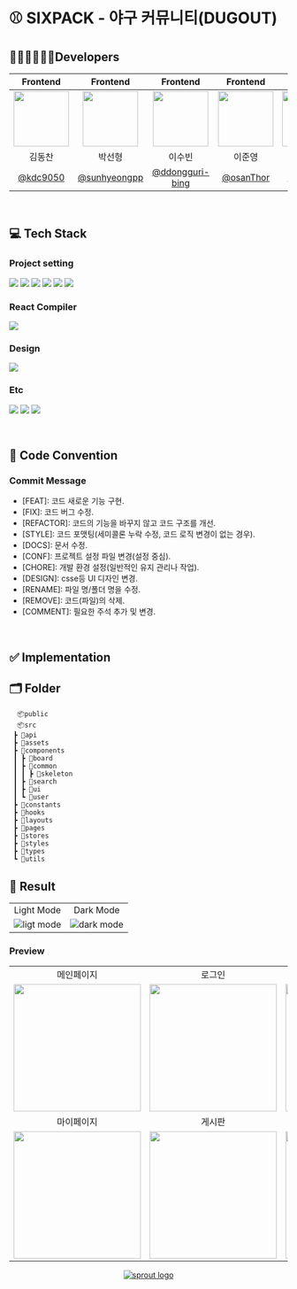 
# ⚾ SIXPACK - 야구 커뮤니티(DUGOUT)

## 🧑🏻‍💻👩🏻‍💻Developers

|                                                 Frontend                                                  |                                                 Frontend                                                  |                                                 Frontend                                                  |                                                 Frontend                                                  |                                                 Frontend                                                  |
| :-------------------------------------------------------------------------------------------------------: | :-------------------------------------------------------------------------------------------------------: | :-------------------------------------------------------------------------------------------------------: | :-------------------------------------------------------------------------------------------------------: | :-------------------------------------------------------------------------------------------------------: |
| <img src="https://github.com/user-attachments/assets/5da96811-cf1c-4a90-b8d0-f32a2c963d63"  width="100"/> | <img src="https://github.com/user-attachments/assets/72e19e75-5d88-453e-9dbf-66d8cfff57b4"  width="100"/> | <img src='https://github.com/user-attachments/assets/9fe42332-5c5f-4992-90ed-a3250b445e5a'  width="100"/> | <img src="https://github.com/user-attachments/assets/ecfdea20-5919-4044-af7b-d034f8e01ce7"  width="100"/> | <img src="https://github.com/user-attachments/assets/ff874a01-a97b-45b0-ac65-44c4c6ef1d7f"  width="100"/> |
|                                                  김동찬                                                   |                                                  박선형                                                   |                                                  이수빈                                                   |                                                  이준영                                                   |                                                  정현승                                                   |
|                                  [@kdc9050](https://github.com/kdc9050)                                   |                              [@sunhyeongpp](https://github.com/sunhyeongpp)                               |                           [@ddongguri-bing](https://github.com/ddongguri-bing)                            |                                 [@osanThor](https://github.com/osanThor)                                  |                                  [@denshou](https://github.com/denshou)                                   |

<br/>

## 💻 Tech Stack

### Project setting

<img src="https://img.shields.io/badge/npm-CB3837?style=for-the-badge&logo=npm&logoColor=white"> <img src="https://img.shields.io/badge/React-61DAFB?style=for-the-badge&logo=react&logoColor=black"> <img src="https://img.shields.io/badge/ReactRouter-CA4245?style=for-the-badge&logo=reactrouter&logoColor=white"> <img src="https://img.shields.io/badge/Typescript-3178C6?style=for-the-badge&logo=typescript&logoColor=white"> <img src="https://img.shields.io/badge/TailwindCSS-06B6D4?style=for-the-badge&logo=tailwindcss&logoColor=white"> <img src="https://img.shields.io/badge/Axios-5A29E4?style=for-the-badge&logo=axios&logoColor=white">

### React Compiler

  <img src="https://img.shields.io/badge/SWC-F8C457?style=for-the-badge&logo=swc&logoColor=black">

### Design

  <img src="https://img.shields.io/badge/figma-F24E1E?style=for-the-badge&logo=figma&logoColor=white">

### Etc

<img src="https://img.shields.io/badge/notion-000000?style=for-the-badge&logo=notion&logoColor=white"> <img src="https://img.shields.io/badge/slack-4A154B?style=for-the-badge&logo=slack&logoColor=white"> <img src="https://img.shields.io/badge/github-181717?style=for-the-badge&logo=github&logoColor=white">

<br/>

## 📝 Code Convention

### Commit Message

- [FEAT]: 코드 새로운 기능 구현.
- [FIX]: 코드 버그 수정.
- [REFACTOR]: 코드의 기능을 바꾸지 않고 코드 구조를 개선.
- [STYLE]: 코드 포맷팅(세미콜론 누락 수정, 코드 로직 변경이 없는 경우).
- [DOCS]: 문서 수정.
- [CONF]: 프로젝트 설정 파일 변경(설정 중심).
- [CHORE]: 개발 환경 설정(일반적인 유지 관리나 작업).
- [DESIGN]: csse등 UI 디자인 변경.
- [RENAME]: 파일 명/폴더 명을 수정.
- [REMOVE]: 코드(파일)의 삭제.
- [COMMENT]: 필요한 주석 추가 및 변경.

<br/>

## ✅ Implementation

## 🗂️ Folder

```
  📦public
  📦src
 ┣ 📂api
 ┣ 📂assets
 ┣ 📂components
 ┃ ┣ 📂board
 ┃ ┣ 📂common
 ┃ ┃ ┣ 📂skeleton
 ┃ ┣ 📂search
 ┃ ┣ 📂ui
 ┃ ┗ 📂user
 ┣ 📂constants
 ┣ 📂hooks
 ┣ 📂layouts
 ┣ 📂pages
 ┣ 📂stores
 ┣ 📂styles
 ┣ 📂types
 ┗ 📂utils
```

## 🌟 Result


<table>
  <tbody>
     <tr>
      <td align="center">Light Mode</td>
      <td align="center">Dark Mode</td>
    </tr>
    <tr>
      <td>
         <img src="https://github.com/user-attachments/assets/5f7168f2-72ce-45b9-8297-1135be980298" alt="ligt mode" />
      </td>
      <td>
         <img src="https://github.com/user-attachments/assets/cbbda959-a41e-462e-babb-d6098827b2d7" alt="dark mode" />
      </td>
    </tr>
  </tbody>
</table>



### Preview

<table>
  <tbody>
    <tr>
      <td align="center">메인페이지</td>
      <td align="center">로그인</td>
      <td align="center">회원가입</td>
      <td align="center">유저프로필</td>
    </tr>
    <tr>
      <td>
          <img src="https://github.com/user-attachments/assets/5f7168f2-72ce-45b9-8297-1135be980298" style="width:230px"/>
      </td>
      <td>
          <img src="https://github.com/user-attachments/assets/c4fca89d-5fb7-4293-bafd-786cf9008263" style="width:230px"/>
      </td>
      <td>
          <img src="https://github.com/user-attachments/assets/e5f7232d-5f92-4dd7-a8a0-eaf265ebf5ca" style="width:230px"/>
      </td>
      <td>
          <img src="https://github.com/user-attachments/assets/7f0a8792-8a27-4873-80d8-b66b4b0712a9" style="width:230px"/>
      </td>
    </tr>
    <tr>
      <td align="center">마이페이지</td>
      <td align="center">게시판</td>
      <td align="center">게시글</td>
      <td align="center">게시글 작성/수정</td>
    </tr>
    <tr>
      <td>
          <img src="https://github.com/user-attachments/assets/6d0d397b-d9aa-4edf-9f26-b0af0a4c952e" style="width:230px"/>
      </td>
      <td>
          <img src="https://github.com/user-attachments/assets/4b7a3346-1bb4-491f-bdc7-7f5ead3d4b90" style="width:230px"/>
      </td>
      <td>
          <img src="https://github.com/user-attachments/assets/c86e804c-a889-43eb-a991-f62b479a1d36" style="width:230px"/>
      </td>
      <td>
          <img src="https://github.com/user-attachments/assets/af1fdb28-bf0f-4227-b0f8-b1ce7e7efd07" style="width:230px"/>
      </td>
    </tr>
  </tbody>
</table>

<div align='center'>
  <a href="https://programmers-sprout.netlify.app/">
    <img src="https://github.com/user-attachments/assets/d2eb6d2c-56e8-43f7-b542-1c21cc9eb9a0" alt="sprout logo" />
  </a>
</div>
